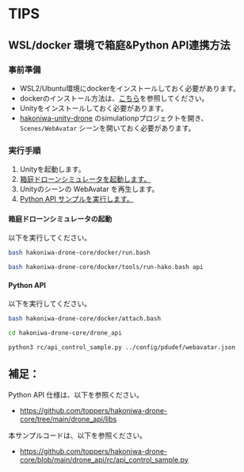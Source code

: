 # TIPS

## WSL/docker 環境で箱庭&Python API連携方法

### 事前準備

- WSL2/Ubuntu環境にdockerをインストールしておく必要があります。
- dockerのインストール方法は、[こちら](docker-setup.md)を参照してください。
- Unityをインストールしておく必要があります。
- [hakoniwa-unity-drone](https://github.com/hakoniwalab/hakoniwa-unity-drone) のsimulationpプロジェクトを開き、`Scenes/WebAvatar` シーンを開いておく必要があります。


### 実行手順

1. Unityを起動します。
2. [箱庭ドローンシミュレータを起動します。](#箱庭ドローンシミュレータの起動)
3. Unityのシーンの WebAvatar を再生します。
4. [Python API サンプルを実行します。](#python-api)




#### 箱庭ドローンシミュレータの起動

以下を実行してください。

```bash
bash hakoniwa-drone-core/docker/run.bash
```

```bash
bash hakoniwa-drone-core/docker/tools/run-hako.bash api
```


#### Python API
以下を実行してください。

```bash
bash hakoniwa-drone-core/docker/attach.bash
```

```bash
cd hakoniwa-drone-core/drone_api
```

```bash
python3 rc/api_control_sample.py ../config/pdudef/webavatar.json
```

## 補足：

Python API 仕様は、以下を参照ください。

- https://github.com/toppers/hakoniwa-drone-core/tree/main/drone_api/libs

本サンプルコードは、以下を参照ください。

- https://github.com/toppers/hakoniwa-drone-core/blob/main/drone_api/rc/api_control_sample.py


